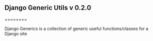 ## Django Generic Utils v 0.2.0
========

Django Generics is a collection of generic useful functions/classes for a Django site

